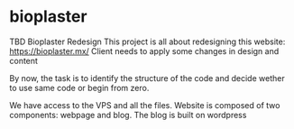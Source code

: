# bioplaster
TBD Bioplaster Redesign
This project is all about redesigning this website: https://bioplaster.mx/
Client needs to apply some changes in design and content

By now, the task is to identify the structure of the code and decide wether to use same code or begin from zero.

We have access to the VPS and all the files. Website is composed of two components: webpage and blog. The blog is built on wordpress
